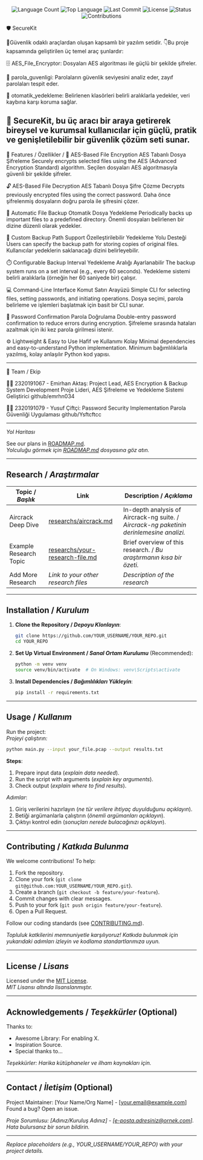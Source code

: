 <div align="center">
  <img src="https://img.shields.io/github/languages/count/emrhn034/SecureKit?style=flat-square&color=blueviolet" alt="Language Count">
  <img src="https://img.shields.io/github/languages/top/emrhn034/SecureKit?style=flat-square&color=1e90ff" alt="Top Language">
  <img src="https://img.shields.io/github/last-commit/emrhn034/SecureKit?style=flat-square&color=ff69b4" alt="Last Commit">
  <img src="https://img.shields.io/github/license/emrhn034/SecureKit?style=flat-square&color=yellow" alt="License">
  <img src="https://img.shields.io/badge/Status-Active-green?style=flat-square" alt="Status">
  <img src="https://img.shields.io/badge/Contributions-Welcome-brightgreen?style=flat-square" alt="Contributions">
</div>

🛡️ SecureKit

🔐Güvenlik odaklı araçlardan oluşan kapsamlı bir yazılım setidir. 
👇Bu proje kapsamında geliştirilen üç temel araç şunlardır:

🗄️ AES_File_Encryptor: Dosyaları AES algoritması ile güçlü bir şekilde şifreler.

🧪 parola_guvenligi: Parolaların güvenlik seviyesini analiz eder, zayıf parolaları tespit eder.

📂 otomatik_yedekleme: Belirlenen klasörleri belirli aralıklarla yedekler, veri kaybına karşı koruma sağlar.

🧰 SecureKit, bu üç aracı bir araya getirerek bireysel ve kurumsal kullanıcılar için güçlü, pratik ve genişletilebilir bir güvenlik çözüm seti sunar.
---

🚀 Features / Özellikler /
🔐 AES-Based File Encryption
AES Tabanlı Dosya Şifreleme
Securely encrypts selected files using the AES (Advanced Encryption Standard) algorithm.
Seçilen dosyaları AES algoritmasıyla güvenli bir şekilde şifreler.

🔓 AES-Based File Decryption
AES Tabanlı Dosya Şifre Çözme
Decrypts previously encrypted files using the correct password.
Daha önce şifrelenmiş dosyaların doğru parola ile şifresini çözer.

💾 Automatic File Backup
Otomatik Dosya Yedekleme
Periodically backs up important files to a predefined directory.
Önemli dosyaları belirlenen bir dizine düzenli olarak yedekler.

📁 Custom Backup Path Support
Özelleştirilebilir Yedekleme Yolu Desteği
Users can specify the backup path for storing copies of original files.
Kullanıcılar yedeklerin saklanacağı dizini belirleyebilir.

⏱️ Configurable Backup Interval
Yedekleme Aralığı Ayarlanabilir
The backup system runs on a set interval (e.g., every 60 seconds).
Yedekleme sistemi belirli aralıklarla (örneğin her 60 saniyede bir) çalışır.

💻 Command-Line Interface
Komut Satırı Arayüzü
Simple CLI for selecting files, setting passwords, and initiating operations.
Dosya seçimi, parola belirleme ve işlemleri başlatmak için basit bir CLI sunar.

🔁 Password Confirmation
Parola Doğrulama
Double-entry password confirmation to reduce errors during encryption.
Şifreleme sırasında hataları azaltmak için iki kez parola girilmesi istenir.

⚙️ Lightweight & Easy to Use
Hafif ve Kullanımı Kolay
Minimal dependencies and easy-to-understand Python implementation.
Minimum bağımlılıklarla yazılmış, kolay anlaşılır Python kod yapısı.

---

👥 Team / Ekip

🧑‍💻 2320191067 - Emirhan Aktaş: Project Lead, AES Encryption & Backup System Development
Proje Lideri, AES Şifreleme ve Yedekleme Sistemi Geliştirici
github/emrhn034

👨‍💻 2320191079 - Yusuf Çiftçi: Password Security Implementation
Parola Güvenliği Uygulaması
github/Ysftcftcc

---

 *Yol Haritası*

See our plans in [ROADMAP.md](ROADMAP.md).  
*Yolculuğu görmek için [ROADMAP.md](ROADMAP.md) dosyasına göz atın.*

---

## Research / *Araştırmalar*

| Topic / *Başlık*        | Link                                    | Description / *Açıklama*                        |
|-------------------------|-----------------------------------------|------------------------------------------------|
| Aircrack Deep Dive      | [researchs/aircrack.md](researchs/aircrack.md) | In-depth analysis of Aircrack-ng suite. / *Aircrack-ng paketinin derinlemesine analizi.* |
| Example Research Topic  | [researchs/your-research-file.md](researchs/your-research-file.md) | Brief overview of this research. / *Bu araştırmanın kısa bir özeti.* |
| Add More Research       | *Link to your other research files*     | *Description of the research*                  |

---

## Installation / *Kurulum*

1. **Clone the Repository / *Depoyu Klonlayın***:  
   ```bash
   git clone https://github.com/YOUR_USERNAME/YOUR_REPO.git
   cd YOUR_REPO
   ```

2. **Set Up Virtual Environment / *Sanal Ortam Kurulumu*** (Recommended):  
   ```bash
   python -m venv venv
   source venv/bin/activate  # On Windows: venv\Scripts\activate
   ```

3. **Install Dependencies / *Bağımlılıkları Yükleyin***:  
   ```bash
   pip install -r requirements.txt
   ```

---

## Usage / *Kullanım*

Run the project:  
*Projeyi çalıştırın:*

```bash
python main.py --input your_file.pcap --output results.txt
```

**Steps**:  
1. Prepare input data (*explain data needed*).  
2. Run the script with arguments (*explain key arguments*).  
3. Check output (*explain where to find results*).  

*Adımlar*:  
1. Giriş verilerini hazırlayın (*ne tür verilere ihtiyaç duyulduğunu açıklayın*).  
2. Betiği argümanlarla çalıştırın (*önemli argümanları açıklayın*).  
3. Çıktıyı kontrol edin (*sonuçları nerede bulacağınızı açıklayın*).

---

## Contributing / *Katkıda Bulunma*

We welcome contributions! To help:  
1. Fork the repository.  
2. Clone your fork (`git clone git@github.com:YOUR_USERNAME/YOUR_REPO.git`).  
3. Create a branch (`git checkout -b feature/your-feature`).  
4. Commit changes with clear messages.  
5. Push to your fork (`git push origin feature/your-feature`).  
6. Open a Pull Request.  

Follow our coding standards (see [CONTRIBUTING.md](CONTRIBUTING.md)).  

*Topluluk katkilerini memnuniyetle karşılıyoruz! Katkıda bulunmak için yukarıdaki adımları izleyin ve kodlama standartlarımıza uyun.*

---

## License / *Lisans*

Licensed under the [MIT License](LICENSE.md).  
*MIT Lisansı altında lisanslanmıştır.*

---

## Acknowledgements / *Teşekkürler* (Optional)

Thanks to:  
- Awesome Library: For enabling X.  
- Inspiration Source.  
- Special thanks to...  

*Teşekkürler: Harika kütüphaneler ve ilham kaynakları için.*

---

## Contact / *İletişim* (Optional)

Project Maintainer: [Your Name/Org Name] - [your.email@example.com]  
Found a bug? Open an issue.  

*Proje Sorumlusu: [Adınız/Kuruluş Adınız] - [e-posta.adresiniz@ornek.com]. Hata bulursanız bir sorun bildirin.*

---

*Replace placeholders (e.g., YOUR_USERNAME/YOUR_REPO) with your project details.*
